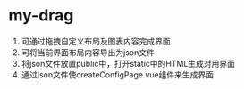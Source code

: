 # my-drag
1. 可通过拖拽自定义布局及图表内容完成界面
2. 可将当前界面布局内容导出为json文件
3. 将json文件放置public中，打开static中的HTML生成对用界面
4. 通过json文件使createConfigPage.vue组件来生成界面
